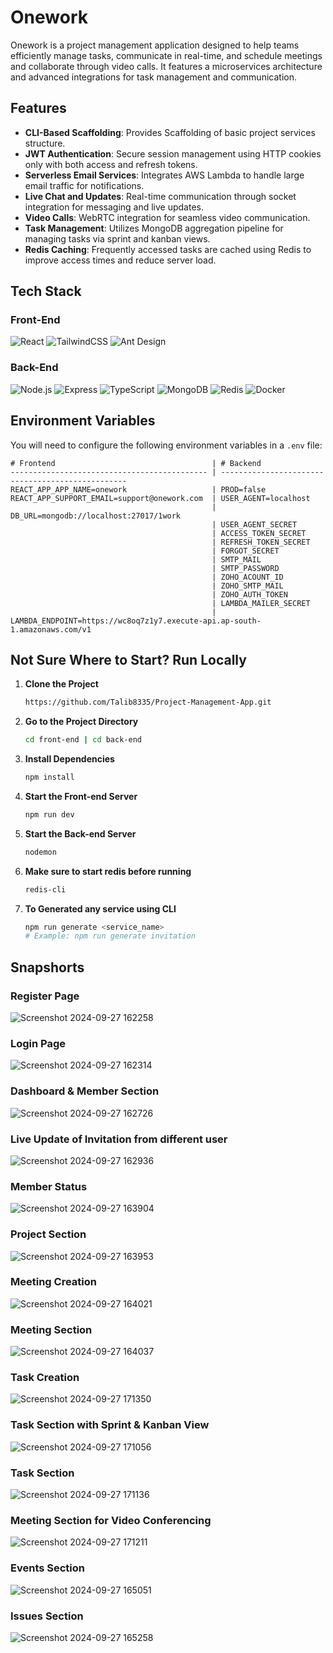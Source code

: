 # Onework

Onework is a project management application designed to help teams efficiently manage tasks, communicate in real-time, and schedule meetings and collaborate through video calls. It features a microservices architecture and advanced integrations for task management and communication.

## Features

- **CLI-Based Scaffolding**: Provides Scaffolding of basic project services structure.
- **JWT Authentication**: Secure session management using HTTP cookies only with both access and refresh tokens.
- **Serverless Email Services**: Integrates AWS Lambda to handle large email traffic for notifications.
- **Live Chat and Updates**: Real-time communication through socket integration for messaging and live updates.
- **Video Calls**: WebRTC integration for seamless video communication.
- **Task Management**: Utilizes MongoDB aggregation pipeline for managing tasks via sprint and kanban views.
- **Redis Caching**: Frequently accessed tasks are cached using Redis to improve access times and reduce server load.

## Tech Stack

### Front-End

![React](https://img.shields.io/badge/React-20232A?style=flat&logo=react&logoColor=61DAFB)
![TailwindCSS](https://img.shields.io/badge/TailwindCSS-06B6D4?style=flat&logo=tailwindcss&logoColor=white)
![Ant Design](https://img.shields.io/badge/Ant%20Design-0170FE?style=flat&logo=ant-design&logoColor=white)

### Back-End

![Node.js](https://img.shields.io/badge/Node.js-339933?style=flat&logo=nodedotjs&logoColor=white)
![Express](https://img.shields.io/badge/Express.js-000000?style=flat&logo=express&logoColor=white)
![TypeScript](https://img.shields.io/badge/TypeScript-007ACC?style=flat&logo=typescript&logoColor=white)
![MongoDB](https://img.shields.io/badge/MongoDB-47A248?style=flat&logo=mongodb&logoColor=white)
![Redis](https://img.shields.io/badge/Redis-DC382D?style=flat&logo=redis&logoColor=white)
![Docker](https://img.shields.io/badge/Docker-2496ED?style=flat&logo=docker&logoColor=white)

## Environment Variables

You will need to configure the following environment variables in a `.env` file:

```plaintext
# Frontend                                   | # Backend
-------------------------------------------- | -------------------------------------------------
REACT_APP_APP_NAME=onework                   | PROD=false
REACT_APP_SUPPORT_EMAIL=support@onework.com  | USER_AGENT=localhost
                                             | DB_URL=mongodb://localhost:27017/1work
                                             | USER_AGENT_SECRET
                                             | ACCESS_TOKEN_SECRET
                                             | REFRESH_TOKEN_SECRET
                                             | FORGOT_SECRET
                                             | SMTP_MAIL
                                             | SMTP_PASSWORD
                                             | ZOHO_ACOUNT_ID
                                             | ZOHO_SMTP_MAIL
                                             | ZOHO_AUTH_TOKEN
                                             | LAMBDA_MAILER_SECRET
                                             | LAMBDA_ENDPOINT=https://wc8oq7z1y7.execute-api.ap-south-1.amazonaws.com/v1
```

## Not Sure Where to Start? Run Locally

1. **Clone the Project**

    ```bash
    https://github.com/Talib8335/Project-Management-App.git
    ```

2. **Go to the Project Directory**

    ```bash
    cd front-end | cd back-end
    ```

3. **Install Dependencies**

    ```bash
    npm install
    ```

4. **Start the Front-end Server**

    ```bash
    npm run dev
    ```
5. **Start the Back-end Server**

    ```bash
    nodemon
    ```

5. **Make sure to start redis before running**

    ```bash
    redis-cli
    ```

6. **To Generated any service using CLI**

    ```bash
    npm run generate <service_name>
   # Example: npm run generate invitation
    
    ```
## Snapshorts


### Register Page
![Screenshot 2024-09-27 162258](https://github.com/user-attachments/assets/d369f290-d714-47be-93b3-3670dcf0461a)

### Login Page
![Screenshot 2024-09-27 162314](https://github.com/user-attachments/assets/8373882b-996b-4872-a9f4-e9b0bdc17cc5)

### Dashboard & Member Section
![Screenshot 2024-09-27 162726](https://github.com/user-attachments/assets/2c7351c3-0b9a-44d5-a55c-71332bde4db5)

### Live Update of Invitation from different user
![Screenshot 2024-09-27 162936](https://github.com/user-attachments/assets/9f30a635-0bb2-47da-9767-3369968928c8)


### Member Status
![Screenshot 2024-09-27 163904](https://github.com/user-attachments/assets/20eff04c-4df6-437d-a787-993556840243)


### Project Section
![Screenshot 2024-09-27 163953](https://github.com/user-attachments/assets/37a554a4-bd9d-4405-bc7e-1139d7229f7d)

### Meeting Creation
![Screenshot 2024-09-27 164021](https://github.com/user-attachments/assets/d62f698d-d033-472f-973e-e028f0bfaa6d)

### Meeting Section
![Screenshot 2024-09-27 164037](https://github.com/user-attachments/assets/50e6548b-c942-41dd-a550-443b4c8f7803)

### Task Creation 
![Screenshot 2024-09-27 171350](https://github.com/user-attachments/assets/acada80d-2ff4-4dfd-a32f-61110c3e2eb6)

### Task Section with Sprint & Kanban View
![Screenshot 2024-09-27 171056](https://github.com/user-attachments/assets/dc9c75ec-0201-406d-bf0e-e2e0623bd400)

### Task Section
![Screenshot 2024-09-27 171136](https://github.com/user-attachments/assets/18bf2892-91ab-43b3-bb6c-828b3caf2ec5)

### Meeting Section for Video Conferencing 
![Screenshot 2024-09-27 171211](https://github.com/user-attachments/assets/4da36351-4733-4b68-a8e3-948b02a9d305)

### Events Section
![Screenshot 2024-09-27 165051](https://github.com/user-attachments/assets/5375763e-5359-400e-a117-a119fe1a7b66)

### Issues Section 
![Screenshot 2024-09-27 165258](https://github.com/user-attachments/assets/e6a2e07e-1cdd-4763-950b-31b500eb4450)
